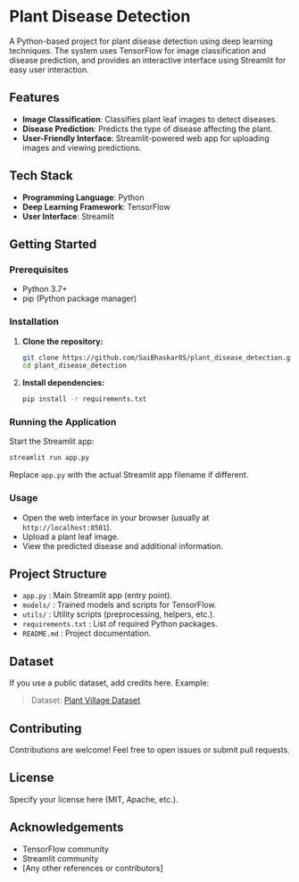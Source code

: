 # Plant Disease Detection

A Python-based project for plant disease detection using deep learning techniques. The system uses TensorFlow for image classification and disease prediction, and provides an interactive interface using Streamlit for easy user interaction.

## Features

- **Image Classification**: Classifies plant leaf images to detect diseases.
- **Disease Prediction**: Predicts the type of disease affecting the plant.
- **User-Friendly Interface**: Streamlit-powered web app for uploading images and viewing predictions.

## Tech Stack

- **Programming Language**: Python
- **Deep Learning Framework**: TensorFlow
- **User Interface**: Streamlit

## Getting Started

### Prerequisites

- Python 3.7+
- pip (Python package manager)

### Installation

1. **Clone the repository:**
   ```bash
   git clone https://github.com/SaiBhaskar05/plant_disease_detection.git
   cd plant_disease_detection
   ```

2. **Install dependencies:**
   ```bash
   pip install -r requirements.txt
   ```

### Running the Application

Start the Streamlit app:
```bash
streamlit run app.py
```
Replace `app.py` with the actual Streamlit app filename if different.

### Usage

- Open the web interface in your browser (usually at `http://localhost:8501`).
- Upload a plant leaf image.
- View the predicted disease and additional information.

## Project Structure

- `app.py` : Main Streamlit app (entry point).
- `models/` : Trained models and scripts for TensorFlow.
- `utils/` : Utility scripts (preprocessing, helpers, etc.).
- `requirements.txt` : List of required Python packages.
- `README.md` : Project documentation.

## Dataset

If you use a public dataset, add credits here. Example:
> Dataset: [Plant Village Dataset](https://www.kaggle.com/emmarex/plantdisease)

## Contributing

Contributions are welcome! Feel free to open issues or submit pull requests.

## License

Specify your license here (MIT, Apache, etc.).

## Acknowledgements

- TensorFlow community
- Streamlit community
- [Any other references or contributors]

